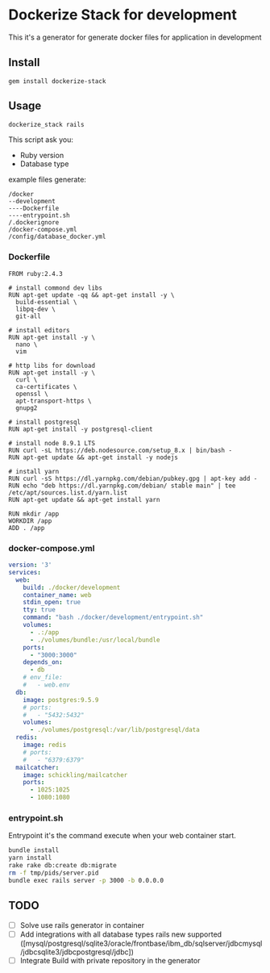 # Dockerize Stack for development

This it's a generator for generate docker files for application in development

## Install
```
gem install dockerize-stack
```
## Usage
```sh
dockerize_stack rails
```

This script ask you:
- Ruby version
- Database type

example files generate:
```
/docker
--development
----Dockerfile
----entrypoint.sh
/.dockerignore
/docker-compose.yml
/config/database_docker.yml
```

### Dockerfile
```
FROM ruby:2.4.3

# install commond dev libs
RUN apt-get update -qq && apt-get install -y \
  build-essential \
  libpq-dev \
  git-all

# install editors
RUN apt-get install -y \
  nano \
  vim

# http libs for download
RUN apt-get install -y \
  curl \
  ca-certificates \
  openssl \
  apt-transport-https \
  gnupg2

# install postgresql
RUN apt-get install -y postgresql-client

# install node 8.9.1 LTS
RUN curl -sL https://deb.nodesource.com/setup_8.x | bin/bash -
RUN apt-get update && apt-get install -y nodejs

# install yarn
RUN curl -sS https://dl.yarnpkg.com/debian/pubkey.gpg | apt-key add -
RUN echo "deb https://dl.yarnpkg.com/debian/ stable main" | tee /etc/apt/sources.list.d/yarn.list
RUN apt-get update && apt-get install yarn

RUN mkdir /app
WORKDIR /app
ADD . /app
```

### docker-compose.yml
``` yml
version: '3'
services:
  web:
    build: ./docker/development
    container_name: web
    stdin_open: true
    tty: true
    command: "bash ./docker/development/entrypoint.sh"
    volumes:
      - .:/app
      - ./volumes/bundle:/usr/local/bundle
    ports:
      - "3000:3000"
    depends_on:
      - db
    # env_file:
    #   - web.env
  db:
    image: postgres:9.5.9
    # ports:
    #   - "5432:5432"
    volumes:
      - ./volumes/postgresql:/var/lib/postgresql/data
  redis:
    image: redis
    # ports:
    #   - "6379:6379"
  mailcatcher:
    image: schickling/mailcatcher
    ports:
      - 1025:1025
      - 1080:1080
```

### entrypoint.sh
Entrypoint it's the command execute when your web container start.

```sh
bundle install
yarn install
rake rake db:create db:migrate
rm -f tmp/pids/server.pid
bundle exec rails server -p 3000 -b 0.0.0.0
```

## TODO
- [ ] Solve use rails generator in container
- [ ] Add integrations with all database types rails new supported ([mysql/postgresql/sqlite3/oracle/frontbase/ibm_db/sqlserver/jdbcmysql/jdbcsqlite3/jdbcpostgresql/jdbc])
- [ ] Integrate Build with private repository in the generator
